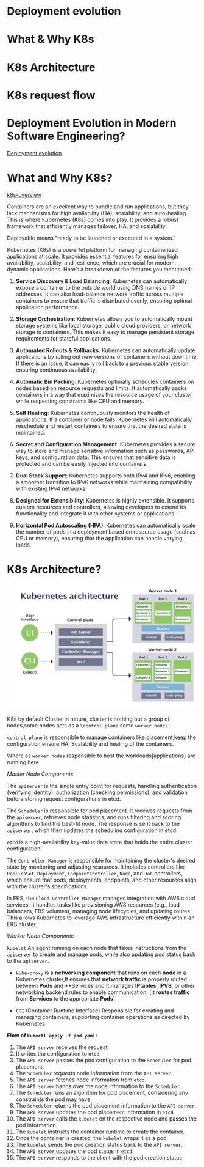 # Deployment evolution
# What & Why K8s
# K8s Architecture
# K8s request flow

# Deployment Evolution in Modern Software Engineering?

[Deployment evolution](https://kubernetes.io/docs/concepts/overview/#why-you-need-kubernetes-and-what-can-it-do)

# What and Why K8s?

[k8s-overview](https://www.opsramp.com/guides/why-kubernetes/kubernetes-architecture/)

Containers are an excellent way to bundle and run applications, but they lack mechanisms for high availability (HA), scalability, and auto-healing. This is where Kubernetes (K8s) comes into play. It provides a robust framework that efficiently manages failover, HA, and scalability.

Deployable means "ready to be launched or executed in a system."

Kubernetes (K8s) is a powerful platform for managing containerized applications at scale. It provides essential features for ensuring high availability, scalability, and resilience, which are crucial for modern, dynamic applications. Here’s a breakdown of the features you mentioned:

1. **Service Discovery & Load Balancing**:
   Kubernetes can automatically expose a container to the outside world using DNS names or IP addresses. It can also load-balance network traffic across multiple containers to ensure that traffic is distributed evenly, ensuring optimal application performance.

2. **Storage Orchestration**:
   Kubernetes allows you to automatically mount storage systems like local storage, public cloud providers, or network storage to containers. This makes it easy to manage persistent storage requirements for stateful applications.

3. **Automated Rollouts & Rollbacks**:
   Kubernetes can automatically update applications by rolling out new versions of containers without downtime. If there is an issue, it can easily roll back to a previous stable version, ensuring continuous availability.

4. **Automatic Bin Packing**:
   Kubernetes optimally schedules containers on nodes based on resource requests and limits. It automatically packs containers in a way that maximizes the resource usage of your cluster while respecting constraints like CPU and memory.

5. **Self Healing**:
   Kubernetes continuously monitors the health of applications. If a container or node fails, Kubernetes will automatically reschedule and restart containers to ensure that the desired state is maintained.

6. **Secret and Configuration Management**:
   Kubernetes provides a secure way to store and manage sensitive information such as passwords, API keys, and configuration data. This ensures that sensitive data is protected and can be easily injected into containers.

7. **Dual Stack Support**:
   Kubernetes supports both IPv4 and IPv6, enabling a smoother transition to IPv6 networks while maintaining compatibility with existing IPv4 networks.

8. **Designed for Extensibility**:
   Kubernetes is highly extensible. It supports custom resources and controllers, allowing developers to extend its functionality and integrate it with other systems or applications.

9. **Horizontal Pod Autoscaling (HPA)**:
   Kubernetes can automatically scale the number of pods in a deployment based on resource usage (such as CPU or memory), ensuring that the application can handle varying loads.


# K8s Architecture?

![Architecture Diagram](../images/architecture.png)

K8s by default Cluster In nature, cluster is nothing but a group of nodes,some nodes acts as a `\control plane` some `worker nodes`

`control plane` is responsible to manage containers like placement,keep the configuration,ensure HA, Scalability and healing of the containers.

Where as `worker nodes` responsible to host the workloads[applications] are running here

*Master Node Components*

The `apiserver` is the single entry point for requests, handling authentication (verifying identity), authorization (checking permissions), and validation before storing request configurations in etcd.

The `Scheduler` is responsible for pod placement. It receives requests from the `apiserver`, retrieves node statistics, and runs filtering and scoring algorithms to find the best-fit node. The response is sent back to the `apiserver`, which then updates the scheduling configuration in etcd.

`etcd` is a high-availability key-value data store that holds the entire cluster configuration.

The `Controller Manager` is responsible for maintaining the cluster's desired state by monitoring and adjusting resources. It includes controllers like `ReplicaSet`, `Deployment`, `EndpointController`, `Node`, and `Job` controllers, which ensure that pods, deployments, endpoints, and other resources align with the cluster's specifications.

In EKS, the `Cloud Controller Manager` manages integration with AWS cloud services. It handles tasks like provisioning AWS resources (e.g., load balancers, EBS volumes), managing node lifecycles, and updating routes. This allows Kubernetes to leverage AWS infrastructure efficiently within an EKS cluster.

*Worker Node Components*

 `kubelet` An agent running on each node that takes instructions from the `apiserver` to create and manage pods, while also updating pod status back to the `apiserver`.

- `kube-proxy` is a **networking component** that runs on each **node** in a Kubernetes cluster,It ensures that **network traffic** is properly routed between **Pods** and **Services and It manages **IPtables**, **IPVS**, or other networking backend rules to enable communication. [It **routes traffic** from **Services** to the appropriate **Pods**]

- `CRI` (Container Runtime Interface) Responsible for creating and managing containers, supporting container operations as directed by Kubernetes.

**Flow of `kubectl apply -f pod.yaml`:**

1. The `API server` receives the request.
2. It writes the configuration to `etcd`.
3. The `API server` passes the pod configuration to the `Scheduler` for pod placement.
4. The `Scheduler` requests node information from the `API server`.
5. The `API server` fetches node information from `etcd`.
6. The `API server` hands over the node information to the `Scheduler`.
7. The `Scheduler` runs an algorithm for pod placement, considering any constraints the pod may have.
8. The `Scheduler` returns the pod placement information to the `API server`.
9. The `API server` updates the pod placement information in `etcd`.
10. The `API server` calls the `kubelet` on the respective node and passes the pod information.
11. The `kubelet` instructs the container runtime to create the container.
12. Once the container is created, the `kubelet` wraps it as a pod.
13. The `kubelet` sends the pod creation status back to the `API server`.
14. The `API server` updates the pod status in `etcd`.
15. The `API server` responds to the client with the pod creation status.



